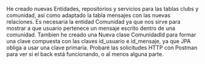 He creado nuevas Entidades, repositorios y servicios para las tablas clubs y comunidad, asi como adaptado la tabla mensajes con las nuevas relaciones.
Es necesaria la entidad Comunidad ya que nos sirve para mostrar a que usuario pertenece un mensaje escrito dentro de una comunidad.
Tambien he creado una Nueva clase ComunidadId para formar una clave compuesta con las claves id_usuario e id_mensaje, ya 
que JPA obliga a usar una clave primaria. 
Probaré las solicitudes HTTP con Postman para ver si el back está funcionando, o al menos alguna parte.
